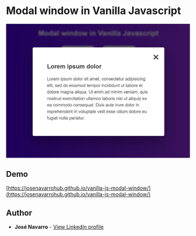 # Modal window in Vanilla Javascript

[![Modal window in Vanilla Javascript](https://github.com/josenavarrohub/vanilla-js-modal-window/blob/main/demo.png?raw=true)](https://josenavarrohub.github.io/vanilla-js-modal-window/)

## Demo
[https://josenavarrohub.github.io/vanilla-js-modal-window/](https://josenavarrohub.github.io/vanilla-js-modal-window/)

## Author

* **José Navarro** - [View LinkedIn profile](https://www.linkedin.com/in/josenavarroortiz/)
